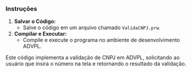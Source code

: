 ### Instruções

1. **Salvar o Código:**
   * Salve o código em um arquivo chamado `ValidaCNPJ.prw`.
2. **Compilar e Executar:**
   * Compile e execute o programa no ambiente de desenvolvimento ADVPL.

Este código implementa a validação de CNPJ em ADVPL, solicitando ao usuário que insira o número na tela e retornando o resultado da validação.
